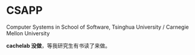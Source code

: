# CSAPP
Computer Systems in School of Software, Tsinghua University / Carnegie Mellon University

**cachelab 没做**，等我研究生有书读了来做。
